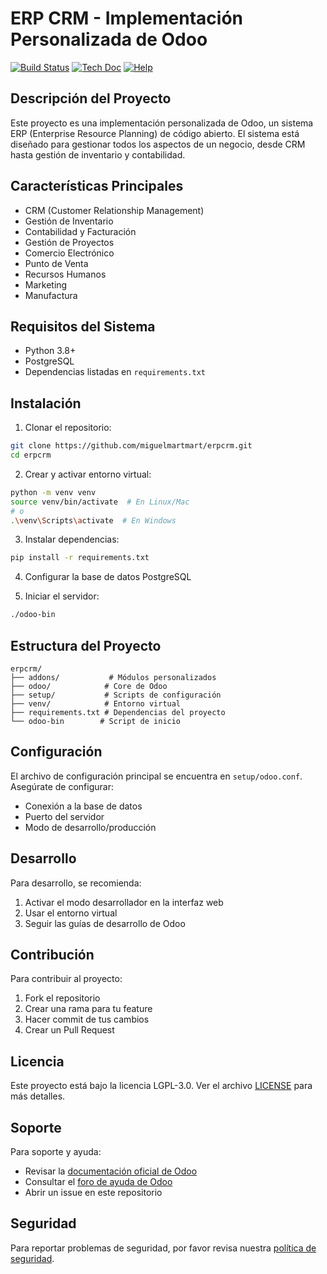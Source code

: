 # ERP CRM - Implementación Personalizada de Odoo

[![Build Status](https://runbot.odoo.com/runbot/badge/flat/1/master.svg)](https://runbot.odoo.com/runbot)
[![Tech Doc](https://img.shields.io/badge/master-docs-875A7B.svg?style=flat&colorA=8F8F8F)](https://www.odoo.com/documentation/master)
[![Help](https://img.shields.io/badge/master-help-875A7B.svg?style=flat&colorA=8F8F8F)](https://www.odoo.com/forum/help-1)

## Descripción del Proyecto
Este proyecto es una implementación personalizada de Odoo, un sistema ERP (Enterprise Resource Planning) de código abierto. El sistema está diseñado para gestionar todos los aspectos de un negocio, desde CRM hasta gestión de inventario y contabilidad.

## Características Principales
- CRM (Customer Relationship Management)
- Gestión de Inventario
- Contabilidad y Facturación
- Gestión de Proyectos
- Comercio Electrónico
- Punto de Venta
- Recursos Humanos
- Marketing
- Manufactura

## Requisitos del Sistema
- Python 3.8+
- PostgreSQL
- Dependencias listadas en `requirements.txt`

## Instalación

1. Clonar el repositorio:
```bash
git clone https://github.com/miguelmartmart/erpcrm.git
cd erpcrm
```

2. Crear y activar entorno virtual:
```bash
python -m venv venv
source venv/bin/activate  # En Linux/Mac
# o
.\venv\Scripts\activate  # En Windows
```

3. Instalar dependencias:
```bash
pip install -r requirements.txt
```

4. Configurar la base de datos PostgreSQL

5. Iniciar el servidor:
```bash
./odoo-bin
```

## Estructura del Proyecto
```
erpcrm/
├── addons/           # Módulos personalizados
├── odoo/            # Core de Odoo
├── setup/           # Scripts de configuración
├── venv/            # Entorno virtual
├── requirements.txt # Dependencias del proyecto
└── odoo-bin        # Script de inicio
```

## Configuración
El archivo de configuración principal se encuentra en `setup/odoo.conf`. Asegúrate de configurar:
- Conexión a la base de datos
- Puerto del servidor
- Modo de desarrollo/producción

## Desarrollo
Para desarrollo, se recomienda:
1. Activar el modo desarrollador en la interfaz web
2. Usar el entorno virtual
3. Seguir las guías de desarrollo de Odoo

## Contribución
Para contribuir al proyecto:
1. Fork el repositorio
2. Crear una rama para tu feature
3. Hacer commit de tus cambios
4. Crear un Pull Request

## Licencia
Este proyecto está bajo la licencia LGPL-3.0. Ver el archivo [LICENSE](LICENSE) para más detalles.

## Soporte
Para soporte y ayuda:
- Revisar la [documentación oficial de Odoo](https://www.odoo.com/documentation/master)
- Consultar el [foro de ayuda de Odoo](https://www.odoo.com/forum/help-1)
- Abrir un issue en este repositorio

## Seguridad
Para reportar problemas de seguridad, por favor revisa nuestra [política de seguridad](SECURITY.md).
